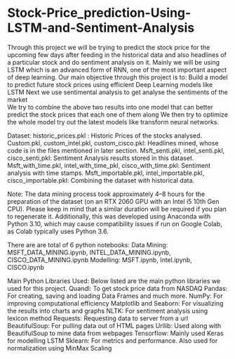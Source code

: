 # Stock-Price_prediction-Using-LSTM-and-Sentiment-Analysis
Through  this  project  we  will  be  trying  to  predict  the  stock  price  for  the  upcoming  few  days  after  feeding  in  the  historical  data  and  also  headlines  of  a  particular  stock  and  do  sentiment  analysis  on  it.  Mainly  we  will  be  using  LSTM  which  is  an  advanced  form  of  RNN,  one  of  the  most  important  aspect  of  deep  learning.
Our  main  objective  through  this  project  is  to:
Build  a  model  to  predict  future  stock  prices  using  efficient  Deep  Learning  models  like  LSTM
Next  we  use  sentimental  analysis  to  get  analyse  the  sentiments  of  the  market  
We  try  to  combine  the  above  two  results  into  one  model  that  can  better  predict  the  stock  prices  that  each  one  of  them  along
We  then  try  to  optimize  the  whole  model  try  out  the  latest  models  like  transform  neural  networks.

Dataset:
  historic_prices.pkl : Historic Prices of the stocks analysed.
  Custom.pkl, custom_intel.pkl, custom_cisco.pkl: Headlines mined, whose code is in the files mentioned in later section.
  Msft_senti.pkl, intel_senti.pkl, cisco_senti,pkl: Sentiment Analysis results stored in this dataset.
  Msft_with_time.pkl, intel_with_time_pkl, cisco_with_time.pkl: Sentiment analysis with time stamps.
  Msft_importable.pkl, intel_importable.pkl, cisco_importable.pkl: Combining the dataset with historical data.

Note: The data mining process took approximately 4–8 hours for the preparation of the dataset (on an RTX 2060 GPU with an Intel i5 10th Gen CPU). Please keep in mind that a similar duration will be required if you plan to regenerate it. Additionally, this was developed using Anaconda with Python 3.10, which may cause compatibility issues if run on Google Colab, as Colab typically uses Python 3.6.

There are are total of 6 python notebooks:
Data Mining: MSFT_DATA_MINING.ipynb, INTEL_DATA_MINING.ipynb, CISCO_DATA_MINING.ipynb
Modelling: MSFT.ipynb, Intel.ipynb, CISCO.ipynb

Main Python Libraries Used:
Below listed are the main python libraries we used for this project.
Quandl: To get stock price data from NASDAQ 
Pandas: For creating, saving and loading Data Frames and much more.
NumPy: For improving computational efficiency
Matplotlib and Seaborn: For visualizing the results into charts and graphs
NLTK: For sentiment analysis using lexicon method
Requests: Requesting data to server from a url
BeautifulSoup: For pulling data out of HTML pages 
Urllib: Used along with BeautifulSoup to mine data from webpages
Tensorflow: Mainly used Keras for modelling LSTM 
Sklearn: For metrics and performance. Also used for normalization using  MinMax Scaling
